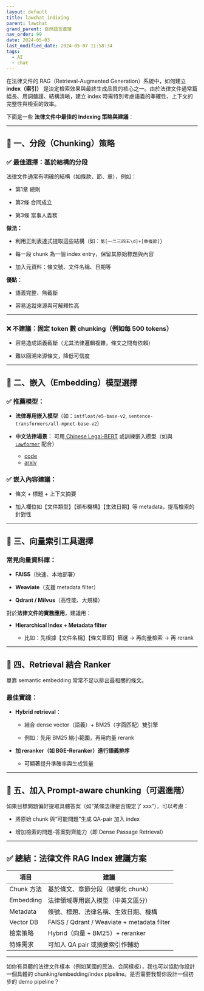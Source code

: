 ```yaml
---
layout: default
title: lawchat indixing
parent: lawchat
grand_parent: 自然語言處理
nav_order: 99
date: 2024-05-03
last_modified_date: 2024-05-07 11:58:34
tags:
  - AI
  - chat
---
```


在法律文件的 RAG（Retrieval-Augmented Generation）系統中，如何建立 **index（索引）** 是決定檢索效果與最終生成品質的核心之一。由於法律文件通常篇幅長、用詞嚴謹、結構清晰，建立 index 時需特別考慮語義的準確性、上下文的完整性與檢索的效率。

下面是一些 **法律文件中最佳的 Indexing 策略與建議**：

---

## 📌 一、分段（Chunking）策略

### ✅ **最佳選擇：基於結構的分段**

法律文件通常有明確的結構（如條款、節、章），例如：

- 第1章 總則
    
- 第2條 合同成立
    
- 第3條 當事人義務
    

**做法：**

- 利用正則表達式提取這些結構（如：`第[一二三四五\d]+[章條節]`）
    
- 每一段 chunk 為一個 index entry，保留其原始標題與內容
    
- 加入元資料：條文號、文件名稱、日期等
    

**優點：**

- 語義完整、無截斷
    
- 容易追蹤來源與可解釋性高
    

---

### ❌ **不建議：固定 token 數 chunking（例如每 500 tokens）**

- 容易造成語義截斷（尤其法律邏輯複雜，條文之間有依賴）
    
- 難以回溯來源條文，降低可信度
    

---

## 📌 二、嵌入（Embedding）模型選擇

### ✅ 推薦模型：

- **法律專用嵌入模型**（如：`intfloat/e5-base-v2`, `sentence-transformers/all-mpnet-base-v2`）
    
- **中文法律場景：** 可用[ Chinese Legal-BERT](https://ollama.com/EntropyYue/jina-embeddings-v2-base-zh) 或訓練嵌入模型（如與 [`Lawformer`](https://entropy2333.github.io/2021/08/25/Lawformer-A-Pre-trained-Language-Model-for-Chinese-Legal-Long-Documents/) 配合）
	- [code](https://github.com/thunlp/LegalPLMs)
	- [arxiv](https://arxiv.org/pdf/2105.03887v1.pdf)

### ✅ 嵌入內容建議：

- 條文 + 標題 + 上下文摘要
    
- 加入欄位如【文件類型】【頒布機構】【生效日期】等 metadata，提高檢索的針對性
    

---

## 📌 三、向量索引工具選擇

### 常見向量資料庫：

- **FAISS**（快速、本地部署）
    
- **Weaviate**（支援 metadata filter）
    
- **Qdrant / Milvus**（高性能、大規模）
    

對於**法律文件的實務應用**，建議用：

- **Hierarchical Index + Metadata filter**
    
    - 比如：先根據【文件名稱】【條文章節】篩選 → 再向量檢索 → 再 rerank
        

---

## 📌 四、Retrieval 結合 Ranker

單靠 semantic embedding 常常不足以排出最相關的條文。

### 最佳實踐：

- **Hybrid retrieval**：
    
    - 結合 dense vector（語義）+ BM25（字面匹配）雙引擎
        
    - 例如：先用 BM25 縮小範圍，再用向量 rerank
        
- **加 reranker（如 BGE-Reranker）進行語義排序**
    
    - 可顯著提升準確率與生成質量
        

---

## 📌 五、加入 Prompt-aware chunking（可選進階）

如果目標問題偏好提取具體答案（如“某條法律是否規定了 xxx”），可以考慮：

- 將原始 chunk 與“可能問題”生成 QA-pair 加入 index
    
- 增加檢索的問題-答案對齊能力（即 Dense Passage Retrieval）
    

---

## ✅ 總結：法律文件 RAG Index 建議方案

| 項目        | 建議                                          |
| --------- | ------------------------------------------- |
| Chunk 方法  | 基於條文、章節分段（結構化 chunk）                        |
| Embedding | 法律領域專用嵌入模型（中英文區分）                           |
| Metadata  | 條號、標題、法律名稱、生效日期、機構                          |
| Vector DB | FAISS / Qdrant / Weaviate + metadata filter |
| 檢索策略      | Hybrid（向量 + BM25）+ reranker                 |
| 特殊需求      | 可加入 QA pair 或摘要索引作輔助                        |

---

如你有具體的法律文件樣本（例如某國的民法、合同樣板），我也可以協助你設計一個具體的 chunking/embedding/index pipeline。是否需要我幫你設計一個初步的 demo pipeline？